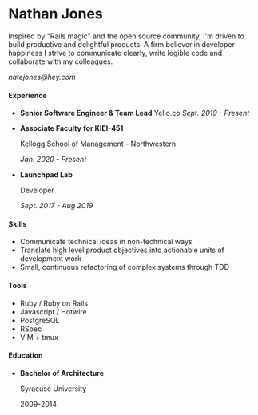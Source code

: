 # Nathan Jones

Inspired by "Rails magic" and the open source community, I'm driven to build productive and delightful products. A firm believer in developer happiness I strive to communicate clearly, write legible code and collaborate with my colleagues.

_natejones@hey.com_

#### **Experience**

* **Senior Software Engineer & Team Lead**  Yello.co  _Sept. 2019 - Present_
* **Associate Faculty** **for KIEI-451** 

  Kellogg School of Management - Northwestern 

  _Jan. 2020 - Present_

* **Launchpad Lab** 

  Developer 

  _Sept. 2017 - Aug 2019_

#### Skills

* Communicate technical ideas in non-technical ways
* Translate high level product objectives into actionable units of development work
* Small, continuous refactoring of complex systems through TDD

#### Tools

* Ruby / Ruby on Rails
* Javascript / Hotwire
* PostgreSQL
* RSpec
* VIM + tmux

#### Education

* **Bachelor of Architecture** 

  Syracuse University

  2009-2014

